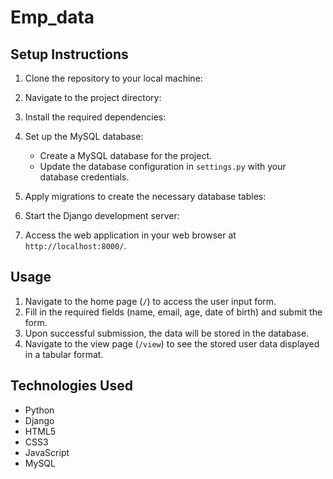 # Emp_data



## Setup Instructions

1. Clone the repository to your local machine:

2. Navigate to the project directory:

3. Install the required dependencies:

4. Set up the MySQL database:
   - Create a MySQL database for the project.
   - Update the database configuration in `settings.py` with your database credentials.

5. Apply migrations to create the necessary database tables:

6. Start the Django development server:


7. Access the web application in your web browser at `http://localhost:8000/`.

## Usage

1. Navigate to the home page (`/`) to access the user input form.
2. Fill in the required fields (name, email, age, date of birth) and submit the form.
3. Upon successful submission, the data will be stored in the database.
4. Navigate to the view page (`/view`) to see the stored user data displayed in a tabular format.

## Technologies Used

- Python
- Django
- HTML5
- CSS3
- JavaScript
- MySQL


